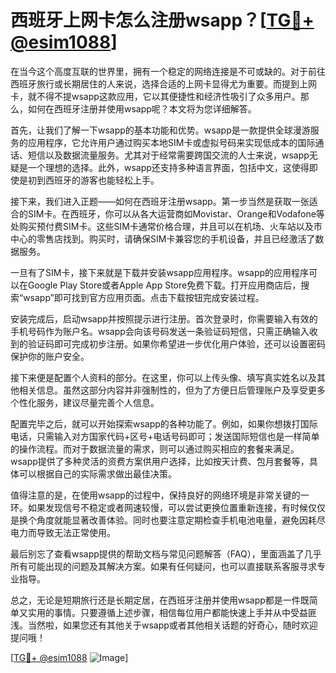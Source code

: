 # 西班牙上网卡怎么注册wsapp？[[TG💪+ @esim1088](https://t.me/s/esim1088)]

在当今这个高度互联的世界里，拥有一个稳定的网络连接是不可或缺的。对于前往西班牙旅行或长期居住的人来说，选择合适的上网卡显得尤为重要。而提到上网卡，就不得不提wsapp这款应用，它以其便捷性和经济性吸引了众多用户。那么，如何在西班牙注册并使用wsapp呢？本文将为您详细解答。

首先，让我们了解一下wsapp的基本功能和优势。wsapp是一款提供全球漫游服务的应用程序，它允许用户通过购买本地SIM卡或虚拟号码来实现低成本的国际通话、短信以及数据流量服务。尤其对于经常需要跨国交流的人士来说，wsapp无疑是一个理想的选择。此外，wsapp还支持多种语言界面，包括中文，这使得即使是初到西班牙的游客也能轻松上手。

接下来，我们进入正题——如何在西班牙注册wsapp。第一步当然是获取一张适合的SIM卡。在西班牙，你可以从各大运营商如Movistar、Orange和Vodafone等处购买预付费SIM卡。这些SIM卡通常价格合理，并且可以在机场、火车站以及市中心的零售店找到。购买时，请确保SIM卡兼容您的手机设备，并且已经激活了数据服务。

一旦有了SIM卡，接下来就是下载并安装wsapp应用程序。wsapp的应用程序可以在Google Play Store或者Apple App Store免费下载。打开应用商店后，搜索“wsapp”即可找到官方应用页面。点击下载按钮完成安装过程。

安装完成后，启动wsapp并按照提示进行注册。首次登录时，你需要输入有效的手机号码作为账户名。wsapp会向该号码发送一条验证码短信，只需正确输入收到的验证码即可完成初步注册。如果你希望进一步优化用户体验，还可以设置密码保护你的账户安全。

接下来便是配置个人资料的部分。在这里，你可以上传头像、填写真实姓名以及其他相关信息。虽然这部分内容并非强制性的，但为了方便日后管理账户及享受更多个性化服务，建议尽量完善个人信息。

配置完毕之后，就可以开始探索wsapp的各种功能了。例如，如果你想拨打国际电话，只需输入对方国家代码+区号+电话号码即可；发送国际短信也是一样简单的操作流程。而对于数据流量的需求，则可以通过购买相应的套餐来满足。wsapp提供了多种灵活的资费方案供用户选择，比如按天计费、包月套餐等，具体可以根据自己的实际需求做出最佳决策。

值得注意的是，在使用wsapp的过程中，保持良好的网络环境是非常关键的一环。如果发现信号不稳定或者网速较慢，可以尝试更换位置重新连接，有时候仅仅是换个角度就能显著改善体验。同时也要注意定期检查手机电池电量，避免因耗尽电力而导致无法正常使用。

最后别忘了查看wsapp提供的帮助文档与常见问题解答（FAQ），里面涵盖了几乎所有可能出现的问题及其解决方案。如果有任何疑问，也可以直接联系客服寻求专业指导。

总之，无论是短期旅行还是长期定居，在西班牙注册并使用wsapp都是一件既简单又实用的事情。只要遵循上述步骤，相信每位用户都能快速上手并从中受益匪浅。当然啦，如果您还有其他关于wsapp或者其他相关话题的好奇心，随时欢迎提问哦！

[[TG💪+ @esim1088](https://t.me/s/esim1088) ![Image](https://i.postimg.cc/4NQfJmqS/Snipaste-2025-05-13-00-14-12.png)]
